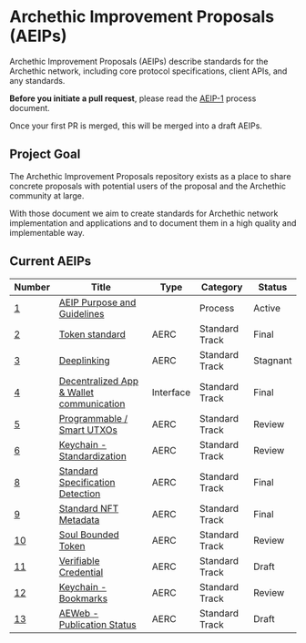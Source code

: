 # Archethic Improvement Proposals (AEIPs)

Archethic Improvement Proposals (AEIPs) describe standards for the Archethic network, including core protocol specifications, client APIs, and any standards.

**Before you initiate a pull request**, please read the [AEIP-1](AEIP-1.md) process document.

Once your first PR is merged, this will be merged into a draft AEIPs.

## Project Goal

The Archethic Improvement Proposals repository exists as a place to share concrete proposals with potential users of the proposal and the Archethic community at large.

With those document we aim to create standards for Archethic network implementation and applications and to document them in a high quality and implementable way.

## Current AEIPs

| Number                                                                  | Title                                                                                                        | Type      | Category       | Status   |
| ----------------------------------------------------------------------- | ------------------------------------------------------------------------------------------------------------ | --------- | -------------- | -------- |
| [1](https://github.com/archethic-foundation/aeip/blob/main/AEIP-01.md)  | [AEIP Purpose and Guidelines](https://github.com/archethic-foundation/aeip/blob/main/AEIP-01.md)             |           | Process        | Active   |
| [2](https://github.com/archethic-foundation/aeip/blob/main/AEIP-02.md)  | [Token standard](https://github.com/archethic-foundation/aeip/blob/main/AEIP-02.md)                          | AERC      | Standard Track | Final    |
| [3](https://github.com/archethic-foundation/aeip/blob/main/AEIP-03.md)  | [Deeplinking](https://github.com/archethic-foundation/aeip/blob/main/AEIP-03.md)                             | AERC      | Standard Track | Stagnant |
| [4](https://github.com/archethic-foundation/aeip/blob/main/AEIP-04.md)  | [Decentralized App & Wallet communication](https://github.com/archethic-foundation/aeip/blob/main/AEIP-04.md)| Interface | Standard Track | Final    |
| [5](https://github.com/archethic-foundation/aeip/blob/main/AEIP-05.md)  | [Programmable / Smart UTXOs](https://github.com/archethic-foundation/aeip/blob/main/AEIP-05.md)              | AERC      | Standard Track | Review   |
| [6](https://github.com/archethic-foundation/aeip/blob/main/AEIP-06.md)  | [Keychain - Standardization](https://github.com/archethic-foundation/aeip/blob/main/AEIP-06.md)              | AERC      | Standard Track | Review   |
| [8](https://github.com/archethic-foundation/aeip/blob/main/AEIP-08.md)  | [Standard Specification Detection](https://github.com/archethic-foundation/aeip/blob/main/AEIP-08.md)        | AERC      | Standard Track | Final    |
| [9](https://github.com/archethic-foundation/aeip/blob/main/AEIP-09.md)  | [Standard NFT Metadata](https://github.com/archethic-foundation/aeip/blob/main/AEIP-09.md)                   | AERC      | Standard Track | Final    |
| [10](https://github.com/archethic-foundation/aeip/blob/main/AEIP-10.md) | [Soul Bounded Token](https://github.com/archethic-foundation/aeip/blob/main/AEIP-10.md)                      | AERC      | Standard Track | Review   |
| [11](https://github.com/archethic-foundation/aeip/blob/main/AEIP-11.md) | [Verifiable Credential](https://github.com/archethic-foundation/aeip/blob/main/AEIP-11.md)                   | AERC      | Standard Track | Draft    |
| [12](https://github.com/archethic-foundation/aeip/blob/main/AEIP-12.md) | [Keychain - Bookmarks](https://github.com/archethic-foundation/aeip/blob/main/AEIP-12.md)                    | AERC      | Standard Track | Review   |
| [13](https://github.com/archethic-foundation/aeip/blob/main/AEIP-13.md) | [AEWeb - Publication Status](https://github.com/archethic-foundation/aeip/blob/main/AEIP-13.md)              | AERC      | Standard Track | Draft    |
